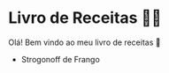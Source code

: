 # Livro de Receitas :woman_cook: 

Olá! Bem vindo ao meu livro de receitas :wave:

- Strogonoff de Frango
